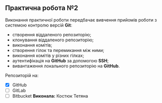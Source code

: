 ## Практична робота №2
Виконання практичної роботи передбачає вивчення прийомів роботи з системою контролю версій **Git**:
-	створення віддаленого репозиторію;
-	клонування віддаленого репозиторію;
-	виконання комітів;
-	створення гілок та перемикання між ними;
-	виконання комітів у різних гілках;
-	аутентифікація на **GitHub** за допомогою **SSH**;
-	вивантаження локального репозиторію на **GitHub**.

Репозиторій на:

- [x] GitHub
- [ ] GitLab
- [ ] Bitbucket
**Виконала:** Костюк Тетяна

